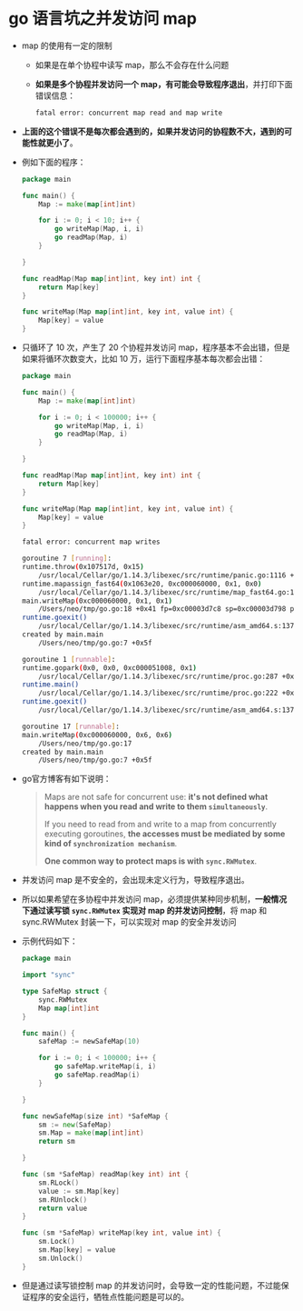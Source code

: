 # **go 语言坑之并发访问 map**

- map 的使用有一定的限制
    
    - 如果是在单个协程中读写 map，那么不会存在什么问题

    - **如果是多个协程并发访问一个 map，有可能会导致程序退出**，并打印下面错误信息：

        ```bash
        fatal error: concurrent map read and map write
        ```

- **上面的这个错误不是每次都会遇到的，如果并发访问的协程数不大，遇到的可能性就更小了**。

- 例如下面的程序：

    ```go
    package main

    func main() {
        Map := make(map[int]int)

        for i := 0; i < 10; i++ {
            go writeMap(Map, i, i)
            go readMap(Map, i)
        }

    }

    func readMap(Map map[int]int, key int) int {
        return Map[key]
    }

    func writeMap(Map map[int]int, key int, value int) {
        Map[key] = value
    }
    ```

- 只循环了 10 次，产生了 20 个协程并发访问 map，程序基本不会出错，但是如果将循环次数变大，比如 10 万，运行下面程序基本每次都会出错：

    ```go
    package main

    func main() {
        Map := make(map[int]int)

        for i := 0; i < 100000; i++ {
            go writeMap(Map, i, i)
            go readMap(Map, i)
        }

    }

    func readMap(Map map[int]int, key int) int {
        return Map[key]
    }

    func writeMap(Map map[int]int, key int, value int) {
        Map[key] = value
    }
    ```

    ```bash
    fatal error: concurrent map writes

    goroutine 7 [running]:
    runtime.throw(0x107517d, 0x15)
        /usr/local/Cellar/go/1.14.3/libexec/src/runtime/panic.go:1116 +0x72 fp=0xc00003d758 sp=0xc00003d728 pc=0x1029892
    runtime.mapassign_fast64(0x1063e20, 0xc000060000, 0x1, 0x0)
        /usr/local/Cellar/go/1.14.3/libexec/src/runtime/map_fast64.go:101 +0x323 fp=0xc00003d798 sp=0xc00003d758 pc=0x100d643
    main.writeMap(0xc000060000, 0x1, 0x1)
        /Users/neo/tmp/go.go:18 +0x41 fp=0xc00003d7c8 sp=0xc00003d798 pc=0x1057a71
    runtime.goexit()
        /usr/local/Cellar/go/1.14.3/libexec/src/runtime/asm_amd64.s:1373 +0x1 fp=0xc00003d7d0 sp=0xc00003d7c8 pc=0x1053491
    created by main.main
        /Users/neo/tmp/go.go:7 +0x5f

    goroutine 1 [runnable]:
    runtime.gopark(0x0, 0x0, 0xc000051008, 0x1)
        /usr/local/Cellar/go/1.14.3/libexec/src/runtime/proc.go:287 +0x130
    runtime.main()
        /usr/local/Cellar/go/1.14.3/libexec/src/runtime/proc.go:222 +0x28c
    runtime.goexit()
        /usr/local/Cellar/go/1.14.3/libexec/src/runtime/asm_amd64.s:1373 +0x1

    goroutine 17 [runnable]:
    main.writeMap(0xc000060000, 0x6, 0x6)
        /Users/neo/tmp/go.go:17
    created by main.main
        /Users/neo/tmp/go.go:7 +0x5f
    ```

- go官方博客有如下说明：

    > Maps are not safe for concurrent use: **it's not defined what happens when you read and write to them `simultaneously`**. 
    > 
    > If you need to read from and write to a map from concurrently executing goroutines, **the accesses must be mediated by some kind of `synchronization mechanism`**. 
    > 
    > **One common way to protect maps is with `sync.RWMutex`**.

- 并发访问 map 是不安全的，会出现未定义行为，导致程序退出。

- 所以如果希望在多协程中并发访问 map，必须提供某种同步机制，**一般情况下通过读写锁 `sync.RWMutex` 实现对 map 的并发访问控制**，将 map 和 sync.RWMutex 封装一下，可以实现对 map 的安全并发访问

- 示例代码如下：

    ```go
    package main

    import "sync"

    type SafeMap struct {
        sync.RWMutex
        Map map[int]int
    }

    func main() {
        safeMap := newSafeMap(10)

        for i := 0; i < 100000; i++ {
            go safeMap.writeMap(i, i)
            go safeMap.readMap(i)
        }

    }

    func newSafeMap(size int) *SafeMap {
        sm := new(SafeMap)
        sm.Map = make(map[int]int)
        return sm

    }

    func (sm *SafeMap) readMap(key int) int {
        sm.RLock()
        value := sm.Map[key]
        sm.RUnlock()
        return value
    }

    func (sm *SafeMap) writeMap(key int, value int) {
        sm.Lock()
        sm.Map[key] = value
        sm.Unlock()
    }
    ```

- 但是通过读写锁控制 map 的并发访问时，会导致一定的性能问题，不过能保证程序的安全运行，牺牲点性能问题是可以的。

